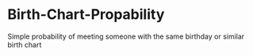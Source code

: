 # Birth-Chart-Propability
Simple probability of meeting someone with the same birthday or similar birth chart
